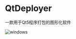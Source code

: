 # QtDeployer

一款用于Qt5程序打包的图形化软件

![windows](https://github.com/YuyangHou1230/QtDeployer/assets/77433509/e12a8382-7001-4784-91ba-e16668418b5d)


